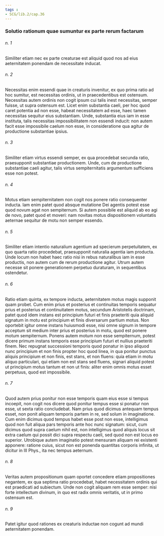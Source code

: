 ```yaml
---
tags : 
- SCG/lib.2/cap.36
---
```


### Solutio rationum quae sumuntur ex parte rerum factarum

###### n. 1
Similiter etiam nec ex parte creaturae est aliquid quod nos ad eius aeternitatem ponendam de necessitate inducat.

###### n. 2
Necessitas enim essendi quae in creaturis invenitur, ex quo prima ratio ad hoc sumitur, est necessitas ordinis, ut in praecedentibus est ostensum. Necessitas autem ordinis non cogit ipsum cui talis inest necessitas, semper fuisse, ut supra ostensum est. Licet enim substantia caeli, per hoc quod caret potentia ad non esse, habeat necessitatem ad esse, haec tamen necessitas sequitur eius substantiam. Unde, substantia eius iam in esse instituta, talis necessitas impossibilitatem non essendi inducit: non autem facit esse impossibile caelum non esse, in consideratione qua agitur de productione substantiae ipsius.

###### n. 3
Similiter etiam virtus essendi semper, ex qua procedebat secunda ratio, praesupponit substantiae productionem. Unde, cum de productione substantiae caeli agitur, talis virtus sempiternitatis argumentum sufficiens esse non potest.

###### n. 4
Motus etiam sempiternitatem non cogit nos ponere ratio consequenter inducta. Iam enim patet quod absque mutatione Dei agentis potest esse quod novum agat non sempiternum. Si autem possibile est aliquid ab eo agi de novo, patet quod et moveri: nam novitas motus dispositionem voluntatis aeternae sequitur de motu non semper essendo.

###### n. 5
Similiter etiam intentio naturalium agentium ad specierum perpetuitatem, ex quo quarta ratio procedebat, praesupponit naturalia agentia iam producta. Unde locum non habet haec ratio nisi in rebus naturalibus iam in esse productis, non autem cum de rerum productione agitur. Utrum autem necesse sit ponere generationem perpetuo duraturam, in sequentibus ostendetur.

###### n. 6
Ratio etiam quinta, ex tempore inducta, aeternitatem motus magis supponit quam probet. Cum enim prius et posterius et continuitas temporis sequatur prius et posterius et continuitatem motus, secundum Aristotelis doctrinam, patet quod idem instans est principium futuri et finis praeteriti quia aliquid signatum in motu est principium et finis diversarum partium motus. Non oportebit igitur omne instans huiusmodi esse, nisi omne signum in tempore acceptum sit medium inter prius et posterius in motu, quod est ponere motum sempiternum. Ponens autem motum non esse sempiternum, potest dicere primum instans temporis esse principium futuri et nullius praeteriti finem. Nec repugnat successioni temporis quod ponatur in ipso aliquod nunc principium et non finis propter hoc quod linea, in qua ponitur punctus aliquis principium et non finis, est stans, et non fluens: quia etiam in motu aliquo particulari, qui etiam non est stans sed fluens, signari aliquid potest ut principium motus tantum et non ut finis: aliter enim omnis motus esset perpetuus, quod est impossibile.

###### n. 7
Quod autem prius ponitur non esse temporis quam eius esse si tempus incoepit, non cogit nos dicere quod ponitur tempus esse si ponatur non esse, ut sexta ratio concludebat. Nam prius quod dicimus antequam tempus esset, non ponit aliquam temporis partem in re, sed solum in imaginatione. Cum enim dicimus quod tempus habet esse post non esse, intelligimus quod non fuit aliqua pars temporis ante hoc nunc signatum: sicut, cum dicimus quod supra caelum nihil est, non intelligimus quod aliquis locus sit extra caelum qui possit dici supra respectu caeli, sed quod non est locus eo superior. Utrobique autem imaginatio potest mensuram aliquam rei existenti apponere: ratione cuius, sicut non est ponenda quantitas corporis infinita, ut dicitur in III Phys., ita nec tempus aeternum.

###### n. 8
Veritas autem propositionum quam oportet concedere etiam propositiones negantem, ex qua septima ratio procedebat, habet necessitatem ordinis qui est praedicati ad subiectum. Unde non cogit aliquam rem esse semper: nisi forte intellectum divinum, in quo est radix omnis veritatis, ut in primo ostensum est.

###### n. 9
Patet igitur quod rationes ex creaturis inductae non cogunt ad mundi aeternitatem ponendam.

